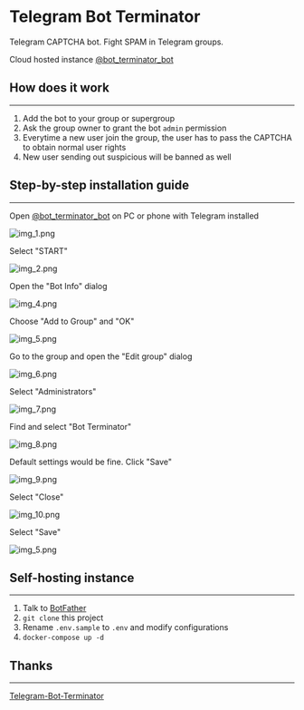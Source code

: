# Telegram Bot Terminator

Telegram CAPTCHA bot. Fight SPAM in Telegram groups.

Cloud hosted instance
[@bot_terminator_bot](https://t.me/bot_terminator_bot)

## How does it work

---

1. Add the bot to your group or supergroup
2. Ask the group owner to grant the bot `admin` permission
3. Everytime a new user join the group, the user has to pass the CAPTCHA to obtain normal user rights
4. New user sending out suspicious will be banned as well 

## Step-by-step installation guide

---

Open [@bot_terminator_bot](https://t.me/bot_terminator_bot) on PC or phone with Telegram installed

![img_1.png](static/image/img_1.png)

Select "START"
 
![img_2.png](static/image/img_2.png)

Open the "Bot Info" dialog

![img_4.png](static/image/img_4.png)

Choose "Add to Group" and "OK"

![img_5.png](static/image/img_5.png)

Go to the group and open the "Edit group" dialog

![img_6.png](static/image/img_6.png)

Select "Administrators"

![img_7.png](static/image/img_7.png)

Find and select "Bot Terminator"

![img_8.png](static/image/img_8.png)

Default settings would be fine. Click "Save"

![img_9.png](static/image/img_9.png)

Select "Close"

![img_10.png](static/image/img_10.png)

Select "Save"

![img_5.png](static/image/img_6.png)

## Self-hosting instance

---

1. Talk to [BotFather](https://t.me/BotFather)
2. `git clone` this project
3. Rename `.env.sample` to `.env` and modify configurations
4. `docker-compose up -d`

## Thanks

---

[Telegram-Bot-Terminator](https://github.com/thematrixdev/Telegram-Bot-Terminator)